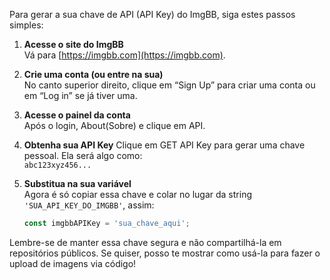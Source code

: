 Para gerar a sua chave de API (API Key) do ImgBB, siga estes passos simples:

1. **Acesse o site do ImgBB**  
   Vá para [https://imgbb.com](https://imgbb.com).

2. **Crie uma conta (ou entre na sua)**  
   No canto superior direito, clique em “Sign Up” para criar uma conta ou em “Log in” se já tiver uma.

3. **Acesse o painel da conta**  
   Após o login, About(Sobre) e clique em API.

4. **Obtenha sua API Key** 
   Clique em GET API Key para gerar uma chave pessoal. Ela será algo como:  
   `abc123xyz456...`

5. **Substitua na sua variável**  
   Agora é só copiar essa chave e colar no lugar da string `'SUA_API_KEY_DO_IMGBB'`, assim:  
   ```js
   const imgbbAPIKey = 'sua_chave_aqui';
   ```

Lembre-se de manter essa chave segura e não compartilhá-la em repositórios públicos. Se quiser, posso te mostrar como usá-la para fazer o upload de imagens via código!